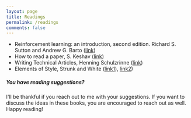 ```yaml
---
layout: page
title: Readings
permalink: /readings
comments: false
---
```


<div class="row justify-content-between">
<div class="col-md-8 pr-5">

<ul class="list-group list-group-flush">
  <li class="list-group-item">Reinforcement learning: an introduction, second edition. Richard S. Sutton and Andrew G. Barto (<a href="http://www.andrew.cmu.edu/course/10-703/textbook/BartoSutton.pdf">link</a>)</li>
  <li class="list-group-item">How to read a paper, S. Keshav (<a href="http://blizzard.cs.uwaterloo.ca/keshav/home/Papers/data/07/paper-reading.pdf">link</a>)</li>
  <li class="list-group-item">Writing Technical Articles, Henning Schulzrinne (<a href="https://www.cs.columbia.edu/~hgs/etc/writing-style.html">link</a>)</li>
  <li class="list-group-item">Elements of Style, Strunk and White (<a href="https://www.bartleby.com/141/index.html">link1</a>), <a href="http://www.jlakes.org/ch/web/The-elements-of-style.pdf">link2</a>)</li>
</ul>

</div>

<div class="col-md-4">

<div class="sticky-top sticky-top-80">
<h5>You have reading suggestions?</h5>

<p> I'll be thankful if you reach out to me with your suggestions. If you want to discuss the ideas in these books, you are encouraged to reach out as well. Happy reading!</p>

</div>
</div>
</div>
